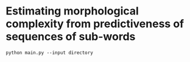 # Estimating morphological complexity from predictiveness of sequences of sub-words

``python main.py --input directory``
